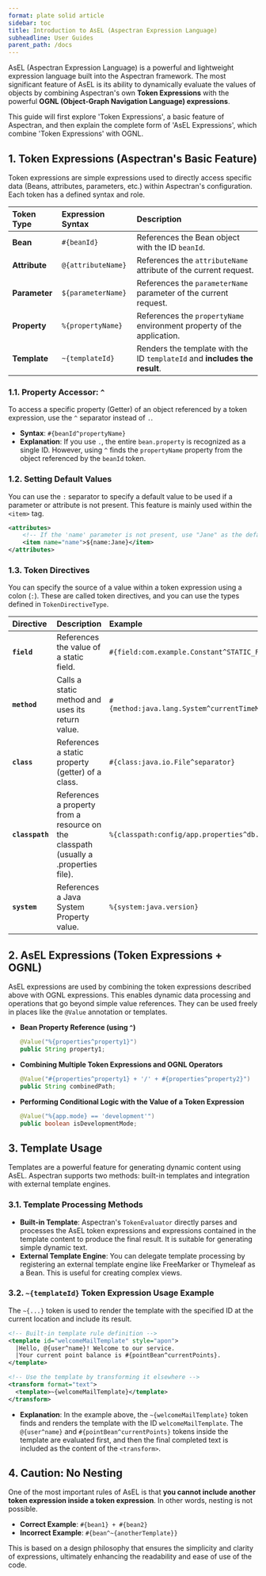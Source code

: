 ```yaml
---
format: plate solid article
sidebar: toc
title: Introduction to AsEL (Aspectran Expression Language)
subheadline: User Guides
parent_path: /docs
---
```


AsEL (Aspectran Expression Language) is a powerful and lightweight expression language built into the Aspectran framework. The most significant feature of AsEL is its ability to dynamically evaluate the values of objects by combining Aspectran's own **Token Expressions** with the powerful **OGNL (Object-Graph Navigation Language) expressions**.

This guide will first explore 'Token Expressions', a basic feature of Aspectran, and then explain the complete form of 'AsEL Expressions', which combine 'Token Expressions' with OGNL.

## 1. Token Expressions (Aspectran's Basic Feature)

Token expressions are simple expressions used to directly access specific data (Beans, attributes, parameters, etc.) within Aspectran's configuration. Each token has a defined syntax and role.

| Token Type | Expression Syntax | Description |
| :--- | :--- | :--- |
| **Bean** | `#{beanId}` | References the Bean object with the ID `beanId`. |
| **Attribute** | `@{attributeName}` | References the `attributeName` attribute of the current request. |
| **Parameter** | `${parameterName}` | References the `parameterName` parameter of the current request. |
| **Property** | `%{propertyName}` | References the `propertyName` environment property of the application. |
| **Template** | `~{templateId}` | Renders the template with the ID `templateId` and **includes the result**. |

### 1.1. Property Accessor: `^`

To access a specific property (Getter) of an object referenced by a token expression, use the `^` separator instead of `.`.

*   **Syntax**: `#{beanId^propertyName}`
*   **Explanation**: If you use `.`, the entire `bean.property` is recognized as a single ID. However, using `^` finds the `propertyName` property from the object referenced by the `beanId` token.

### 1.2. Setting Default Values

You can use the `:` separator to specify a default value to be used if a parameter or attribute is not present. This feature is mainly used within the `<item>` tag.

```xml
<attributes>
    <!-- If the 'name' parameter is not present, use "Jane" as the default value -->
    <item name="name">${name:Jane}</item>
</attributes>
```

### 1.3. Token Directives

You can specify the source of a value within a token expression using a colon (`:`). These are called token directives, and you can use the types defined in `TokenDirectiveType`.

| Directive | Description | Example |
| :--- | :--- | :--- |
| **`field`** | References the value of a static field. | `#{field:com.example.Constant^STATIC_FIELD}` |
| **`method`** | Calls a static method and uses its return value. | `#{method:java.lang.System^currentTimeMillis}` |
| **`class`** | References a static property (getter) of a class. | `#{class:java.io.File^separator}` |
| **`classpath`** | References a property from a resource on the classpath (usually a .properties file). | `%{classpath:config/app.properties^db.url}` |
| **`system`** | References a Java System Property value. | `%{system:java.version}` |

## 2. AsEL Expressions (Token Expressions + OGNL)

AsEL expressions are used by combining the token expressions described above with OGNL expressions. This enables dynamic data processing and operations that go beyond simple value references. They can be used freely in places like the `@Value` annotation or templates.

*   **Bean Property Reference (using `^`)**
    ```java
    @Value("%{properties^property1}")
    public String property1;
    ```

*   **Combining Multiple Token Expressions and OGNL Operators**
    ```java
    @Value("#{properties^property1} + '/' + #{properties^property2}")
    public String combinedPath;
    ```

*   **Performing Conditional Logic with the Value of a Token Expression**
    ```java
    @Value("%{app.mode} == 'development'")
    public boolean isDevelopmentMode;
    ```

## 3. Template Usage

Templates are a powerful feature for generating dynamic content using AsEL. Aspectran supports two methods: built-in templates and integration with external template engines.

### 3.1. Template Processing Methods

*   **Built-in Template**: Aspectran's `TokenEvaluator` directly parses and processes the AsEL token expressions and expressions contained in the template content to produce the final result. It is suitable for generating simple dynamic text.
*   **External Template Engine**: You can delegate template processing by registering an external template engine like FreeMarker or Thymeleaf as a Bean. This is useful for creating complex views.

### 3.2. `~{templateId}` Token Expression Usage Example

The `~{...}` token is used to render the template with the specified ID at the current location and include its result.

```xml
<!-- Built-in template rule definition -->
<template id="welcomeMailTemplate" style="apon">
  |Hello, @{user^name}! Welcome to our service.
  |Your current point balance is #{pointBean^currentPoints}.
</template>

<!-- Use the template by transforming it elsewhere -->
<transform format="text">
  <template>~{welcomeMailTemplate}</template>
</transform>
```
*   **Explanation**: In the example above, the `~{welcomeMailTemplate}` token finds and renders the template with the ID `welcomeMailTemplate`. The `@{user^name}` and `#{pointBean^currentPoints}` tokens inside the template are evaluated first, and then the final completed text is included as the content of the `<transform>`.

## 4. Caution: No Nesting

One of the most important rules of AsEL is that **you cannot include another token expression inside a token expression**. In other words, nesting is not possible.

*   **Correct Example**: `#{bean1} + #{bean2}`
*   **Incorrect Example**: `#{bean^~{anotherTemplate}}`

This is based on a design philosophy that ensures the simplicity and clarity of expressions, ultimately enhancing the readability and ease of use of the code.
